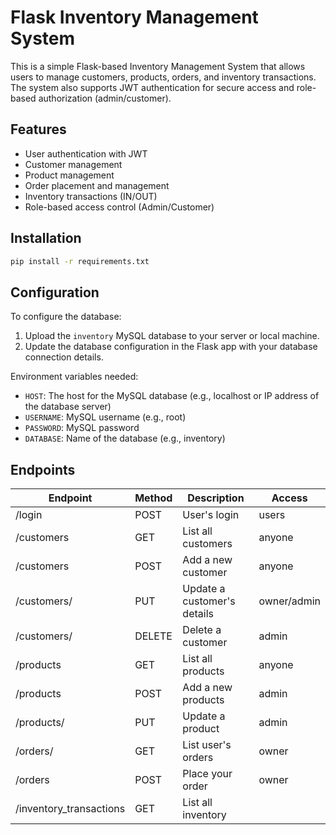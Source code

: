 # Flask Inventory Management System

This is a simple Flask-based Inventory Management System that allows users to manage customers, products, orders, and inventory transactions. The system also supports JWT authentication for secure access and role-based authorization (admin/customer).

## Features

- User authentication with JWT
- Customer management
- Product management
- Order placement and management
- Inventory transactions (IN/OUT)
- Role-based access control (Admin/Customer)

## Installation
```bash
pip install -r requirements.txt
```
## Configuration
To configure the database:
1. Upload the ```inventory``` MySQL database to your server or local machine.
2. Update the database configuration in the Flask app with your database connection details.

Environment variables needed:
- ```HOST```: The host for the MySQL database (e.g., localhost or IP address of the database server)
- ```USERNAME```: MySQL username (e.g., root)
- ```PASSWORD```: MySQL password
- ```DATABASE```: Name of the database (e.g., inventory)

## Endpoints
| Endpoint | Method | Description | Access |
|----------|--------|-------------|--------|
| /login	| POST	| User's login | users |
| /customers	| GET	| List all customers | anyone |
| /customers	| POST	| Add a new customer | anyone |
| /customers/<id>	| PUT	| Update a customer's details | owner/admin |
| /customers/<id>	| DELETE	| Delete a customer | admin |
| /products	| GET	| List all products | anyone |
| /products	| POST	| Add a new products | admin |
| /products/<id>	| PUT	| Update a product | admin |
| /orders/<id>	| GET	| List user's orders | owner |
| /orders	| POST	| Place your order | owner |
| /inventory_transactions	| GET	| List all inventory |


